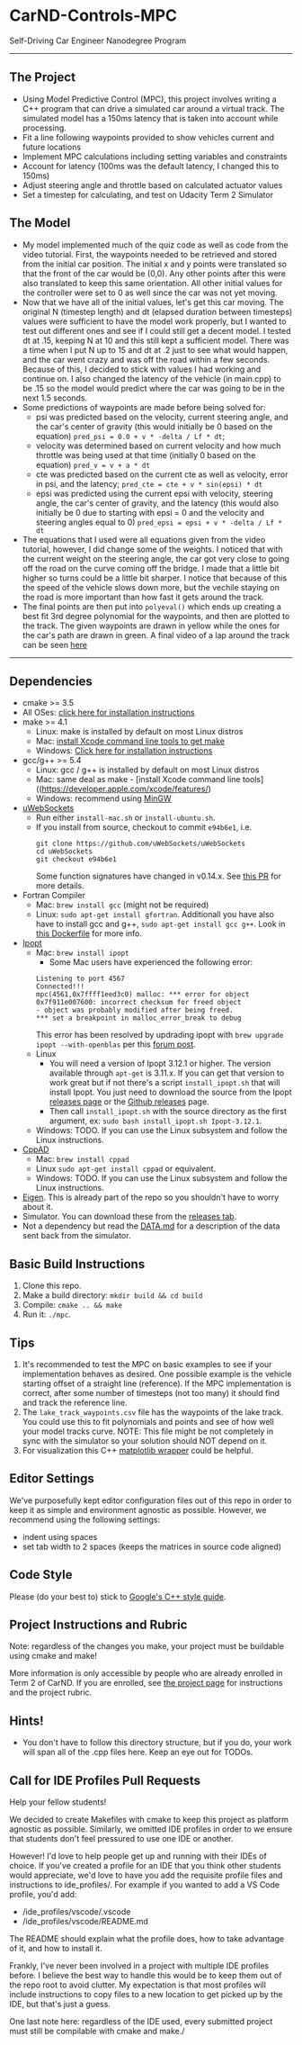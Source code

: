 # CarND-Controls-MPC
Self-Driving Car Engineer Nanodegree Program

---

## The Project

* Using Model Predictive Control (MPC), this project involves writing a C++ program that can drive a simulated car around a virtual track. The simulated model has a 150ms latency that is taken into account while processing.
 * Fit a line following waypoints provided to show vehicles current and future locations
 * Implement MPC calculations including setting variables and constraints
 * Account for latency (100ms was the default latency, I changed this to 150ms)
 * Adjust steering angle and throttle based on calculated actuator values
 * Set a timestep for calculating, and test on Udacity Term 2 Simulator
 
 ## The Model
 
 * My model implemented much of the quiz code as well as code from the video tutorial. First, the waypoints needed to be retrieved and stored from the initial car position. The initial x and y points were translated so that the front of the car would be (0,0). Any other points after this were also translated to keep this same orientation. All other initial values for the controller were set to 0 as well since the car was not yet moving. 
 * Now that we have all of the initial values, let's get this car moving. The original N (timestep length) and dt (elapsed duration between timesteps) values were sufficient to have the model work properly, but I wanted to test out different ones and see if I could still get a decent model. I tested dt at .15, keeping N at 10 and this still kept a sufficient model. There was a time when I put N up to 15 and dt at .2 just to see what would happen, and the car went crazy and was off the road within a few seconds. Because of this, I decided to stick with values I had working and continue on. I also changed the latency of the vehicle (in main.cpp) to be .15 so the model would predict where the car was going to be in the next 1.5 seconds. 
 * Some predictions of waypoints are made before being solved for:
   * psi was predicted based on the velocity, current steering angle, and the car's center of gravity (this would initially be 0 based on the equation) ```pred_psi = 0.0 + v * -delta / Lf * dt```;
   * velocity was determined based on current velocity and how much throttle was being used at that time (initially 0 based on the equation) ```pred_v = v + a * dt```
   * cte was predicted based on the current cte as well as velocity, error in psi, and the latency; ```pred_cte = cte + v * sin(epsi) * dt```
   * epsi was predicted using the current epsi with velocity, steering angle, the car's center of gravity, and the latency (this would also initially be 0 due to starting with epsi = 0 and the velocity and steering angles equal to 0) ```pred_epsi = epsi + v * -delta / Lf * dt```
 * The equations that I used were all equations given from the video tutorial, however, I did change some of the weights. I noticed that with the current weight on the steering angle, the car got very close to going off the road on the curve coming off the bridge. I made that a little bit higher so turns could be a little bit sharper. I notice that because of this the speed of the vehicle slows down more, but the vechile staying on the road is more important than how fast it gets around the track. 
 * The final points are then put into ```polyeval()``` which ends up creating a best fit 3rd degree polynomial for the waypoints, and then are plotted to the track. The given waypoints are drawn in yellow while the ones for the car's path are drawn in green. A final video of a lap around the track can be seen [here](CarND-MPC-Project-Lap.mov)
 
 
---

## Dependencies

* cmake >= 3.5
 * All OSes: [click here for installation instructions](https://cmake.org/install/)
* make >= 4.1
  * Linux: make is installed by default on most Linux distros
  * Mac: [install Xcode command line tools to get make](https://developer.apple.com/xcode/features/)
  * Windows: [Click here for installation instructions](http://gnuwin32.sourceforge.net/packages/make.htm)
* gcc/g++ >= 5.4
  * Linux: gcc / g++ is installed by default on most Linux distros
  * Mac: same deal as make - [install Xcode command line tools]((https://developer.apple.com/xcode/features/)
  * Windows: recommend using [MinGW](http://www.mingw.org/)
* [uWebSockets](https://github.com/uWebSockets/uWebSockets)
  * Run either `install-mac.sh` or `install-ubuntu.sh`.
  * If you install from source, checkout to commit `e94b6e1`, i.e.
    ```
    git clone https://github.com/uWebSockets/uWebSockets 
    cd uWebSockets
    git checkout e94b6e1
    ```
    Some function signatures have changed in v0.14.x. See [this PR](https://github.com/udacity/CarND-MPC-Project/pull/3) for more details.
* Fortran Compiler
  * Mac: `brew install gcc` (might not be required)
  * Linux: `sudo apt-get install gfortran`. Additionall you have also have to install gcc and g++, `sudo apt-get install gcc g++`. Look in [this Dockerfile](https://github.com/udacity/CarND-MPC-Quizzes/blob/master/Dockerfile) for more info.
* [Ipopt](https://projects.coin-or.org/Ipopt)
  * Mac: `brew install ipopt`
       +  Some Mac users have experienced the following error:
       ```
       Listening to port 4567
       Connected!!!
       mpc(4561,0x7ffff1eed3c0) malloc: *** error for object 0x7f911e007600: incorrect checksum for freed object
       - object was probably modified after being freed.
       *** set a breakpoint in malloc_error_break to debug
       ```
       This error has been resolved by updrading ipopt with
       ```brew upgrade ipopt --with-openblas```
       per this [forum post](https://discussions.udacity.com/t/incorrect-checksum-for-freed-object/313433/19).
  * Linux
    * You will need a version of Ipopt 3.12.1 or higher. The version available through `apt-get` is 3.11.x. If you can get that version to work great but if not there's a script `install_ipopt.sh` that will install Ipopt. You just need to download the source from the Ipopt [releases page](https://www.coin-or.org/download/source/Ipopt/) or the [Github releases](https://github.com/coin-or/Ipopt/releases) page.
    * Then call `install_ipopt.sh` with the source directory as the first argument, ex: `sudo bash install_ipopt.sh Ipopt-3.12.1`. 
  * Windows: TODO. If you can use the Linux subsystem and follow the Linux instructions.
* [CppAD](https://www.coin-or.org/CppAD/)
  * Mac: `brew install cppad`
  * Linux `sudo apt-get install cppad` or equivalent.
  * Windows: TODO. If you can use the Linux subsystem and follow the Linux instructions.
* [Eigen](http://eigen.tuxfamily.org/index.php?title=Main_Page). This is already part of the repo so you shouldn't have to worry about it.
* Simulator. You can download these from the [releases tab](https://github.com/udacity/self-driving-car-sim/releases).
* Not a dependency but read the [DATA.md](./DATA.md) for a description of the data sent back from the simulator.


## Basic Build Instructions


1. Clone this repo.
2. Make a build directory: `mkdir build && cd build`
3. Compile: `cmake .. && make`
4. Run it: `./mpc`.

## Tips

1. It's recommended to test the MPC on basic examples to see if your implementation behaves as desired. One possible example
is the vehicle starting offset of a straight line (reference). If the MPC implementation is correct, after some number of timesteps
(not too many) it should find and track the reference line.
2. The `lake_track_waypoints.csv` file has the waypoints of the lake track. You could use this to fit polynomials and points and see of how well your model tracks curve. NOTE: This file might be not completely in sync with the simulator so your solution should NOT depend on it.
3. For visualization this C++ [matplotlib wrapper](https://github.com/lava/matplotlib-cpp) could be helpful.

## Editor Settings

We've purposefully kept editor configuration files out of this repo in order to
keep it as simple and environment agnostic as possible. However, we recommend
using the following settings:

* indent using spaces
* set tab width to 2 spaces (keeps the matrices in source code aligned)

## Code Style

Please (do your best to) stick to [Google's C++ style guide](https://google.github.io/styleguide/cppguide.html).

## Project Instructions and Rubric

Note: regardless of the changes you make, your project must be buildable using
cmake and make!

More information is only accessible by people who are already enrolled in Term 2
of CarND. If you are enrolled, see [the project page](https://classroom.udacity.com/nanodegrees/nd013/parts/40f38239-66b6-46ec-ae68-03afd8a601c8/modules/f1820894-8322-4bb3-81aa-b26b3c6dcbaf/lessons/b1ff3be0-c904-438e-aad3-2b5379f0e0c3/concepts/1a2255a0-e23c-44cf-8d41-39b8a3c8264a)
for instructions and the project rubric.

## Hints!

* You don't have to follow this directory structure, but if you do, your work
  will span all of the .cpp files here. Keep an eye out for TODOs.

## Call for IDE Profiles Pull Requests

Help your fellow students!

We decided to create Makefiles with cmake to keep this project as platform
agnostic as possible. Similarly, we omitted IDE profiles in order to we ensure
that students don't feel pressured to use one IDE or another.

However! I'd love to help people get up and running with their IDEs of choice.
If you've created a profile for an IDE that you think other students would
appreciate, we'd love to have you add the requisite profile files and
instructions to ide_profiles/. For example if you wanted to add a VS Code
profile, you'd add:

* /ide_profiles/vscode/.vscode
* /ide_profiles/vscode/README.md

The README should explain what the profile does, how to take advantage of it,
and how to install it.

Frankly, I've never been involved in a project with multiple IDE profiles
before. I believe the best way to handle this would be to keep them out of the
repo root to avoid clutter. My expectation is that most profiles will include
instructions to copy files to a new location to get picked up by the IDE, but
that's just a guess.

One last note here: regardless of the IDE used, every submitted project must
still be compilable with cmake and make./
